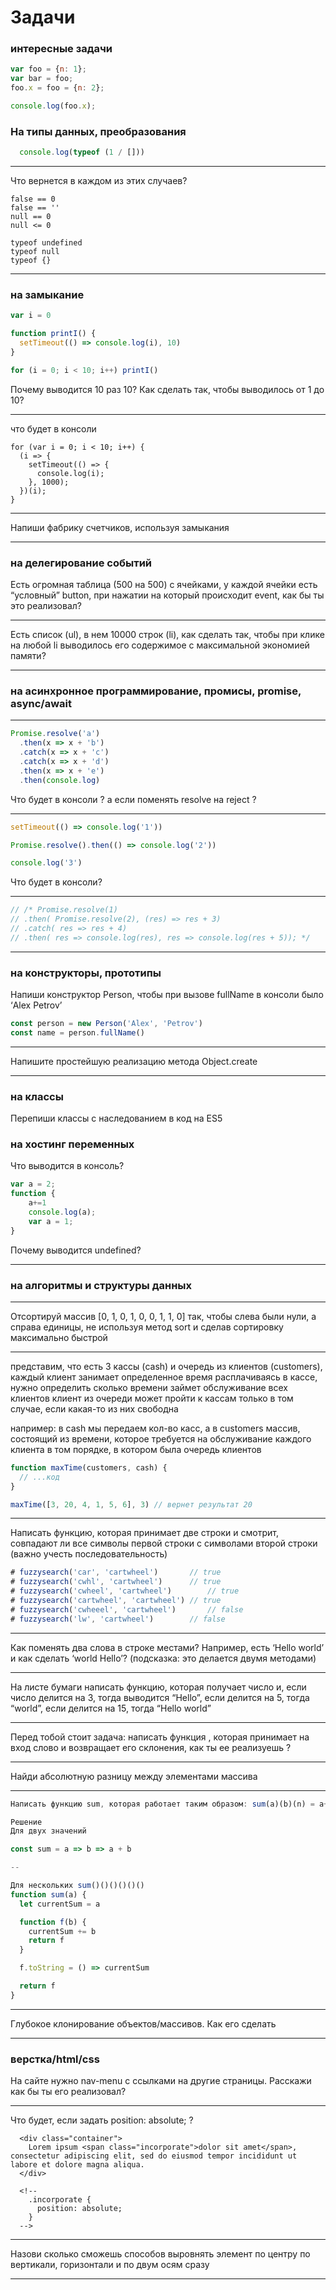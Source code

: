 
# Задачи

### интересные задачи

```javascript
var foo = {n: 1};
var bar = foo;
foo.x = foo = {n: 2};

console.log(foo.x);
```

### На типы данных, преобразования
```javascript
  console.log(typeof (1 / []))
```

---

Что вернется в каждом из этих случаев?
```
false == 0
false == ''
null == 0
null <= 0

typeof undefined
typeof null
typeof {}
```

---

### на замыкание
```javascript
var i = 0

function printI() {
  setTimeout(() => console.log(i), 10)
}

for (i = 0; i < 10; i++) printI()
```
Почему выводится 10 раз 10? Как сделать так, чтобы выводилось от 1 до 10?


---

что будет в консоли
```javasript
for (var i = 0; i < 10; i++) {
  (i => {
    setTimeout(() => {
      console.log(i);
    }, 1000);
  })(i);
}
```

---
Напиши фабрику счетчиков, используя замыкания

---

### на делегирование событий
Есть огромная таблица (500 на 500) с ячейками, у каждой ячейки есть “условный” button, при нажатии на который происходит event, как бы ты это реализовал?

---

Есть список (ul),  в нем 10000 строк (li), как сделать так, чтобы при клике на любой li выводилось его содержимое с максимальной экономией памяти?

---

### на асинхронное программирование, промисы, promise, async/await
---
```javascript
Promise.resolve('a')
  .then(x => x + 'b')
  .catch(x => x + 'c')
  .catch(x => x + 'd')
  .then(x => x + 'e')
  .then(console.log)
```
Что будет в консоли ? а если поменять resolve на reject ?

---

```javascript
setTimeout(() => console.log('1'))

Promise.resolve().then(() => console.log('2'))

console.log('3')
```
Что будет в консоли?

---

```javascript
// /* Promise.resolve(1)
// .then( Promise.resolve(2), (res) => res + 3)
// .catch( res => res + 4)
// .then( res => console.log(res), res => console.log(res + 5)); */
```

---

### на конструкторы, прототипы
Напиши конструктор Person, чтобы при вызове fullName в консоли было ‘Alex Petrov’
```javascript
const person = new Person('Alex', 'Petrov')
const name = person.fullName()
```

---

Напишите простейшую реализацию метода Object.create

---

### на классы
Перепиши классы с наследованием в код на ES5

### на хостинг переменных
Что выводится в консоль?
```javascript
var a = 2;
function {
    a+=1
    console.log(a);
    var a = 1;
}
```
Почему выводится undefined?

---

### на алгоритмы и структуры данных
---
Отсортируй массив [0, 1, 0, 1, 0, 0, 1, 1, 0] так, чтобы слева были нули, а справа единицы, не используя метод sort и сделав сортировку максимально быстрой

---

представим, что есть 3 кассы (cash) и очередь из клиентов (customers), каждый клиент занимает определенное время расплачиваясь в кассе, нужно определить сколько времени займет обслуживание всех клиентов
клиент из очереди может пройти к кассам только в том случае, если какая-то из них свободна

например:
в cash мы передаем кол-во касс, а в customers массив, состоящий из времени, которое требуется на обслуживание каждого клиента в том порядке, в котором была очередь клиентов

```javascript
function maxTime(customers, cash) {
  // ...код
}

maxTime([3, 20, 4, 1, 5, 6], 3) // вернет результат 20
```

---

Написать функцию, которая принимает две строки и смотрит, совпадают ли все символы первой строки с символами второй строки (важно учесть последовательность)

```javascript
# fuzzysearch('car', 'cartwheel')		// true
# fuzzysearch('cwhl', 'cartwheel')		// true
# fuzzysearch('cwheel', 'cartwheel')		// true
# fuzzysearch('cartwheel', 'cartwheel')	// true
# fuzzysearch('cwheeel', 'cartwheel')		// false
# fuzzysearch('lw', 'cartwheel')		// false
```
---

Как поменять два слова в строке местами? Например, есть ‘Hello world’ и как сделать ‘world Hello’? (подсказка: это делается двумя методами)

---

На листе бумаги написать функцию, которая получает число и, если число делится на 3, тогда выводится “Hello”, если делится на 5, тогда “world”, если делится на 15, тогда “Hello world”

---

Перед тобой стоит задача: написать функция , которая принимает на вход слово и возвращает его склонения, как ты ее реализуешь ?

---

Найди абсолютную разницу между элементами массива

---

```javascript
Написать функцию sum, которая работает таким образом: sum(a)(b)(n) = a+b+n

Решение
Для двух значений

const sum = a => b => a + b

--

Для нескольких sum()()()()()()
function sum(a) {
  let currentSum = a

  function f(b) {
    currentSum += b
    return f
  }

  f.toString = () => currentSum

  return f
}


```

---

Глубокое клонирование объектов/массивов. Как его сделать

---

### верстка/html/css
На сайте нужно nav-menu с ссылками на другие страницы. Расскажи как бы ты его реализовал?

---
Что будет, если <span> задать position: absolute; ?
```
  <div class="container">
    Lorem ipsum <span class="incorporate">dolor sit amet</span>, consectetur adipiscing elit, sed do eiusmod tempor incididunt ut labore et dolore magna aliqua.
  </div>
  
  <!--
    .incorporate {
      position: absolute;
    }
  -->
```
---

Назови сколько сможешь способов выровнять элемент по центру по вертикали, горизонтали и по двум осям сразу

---
